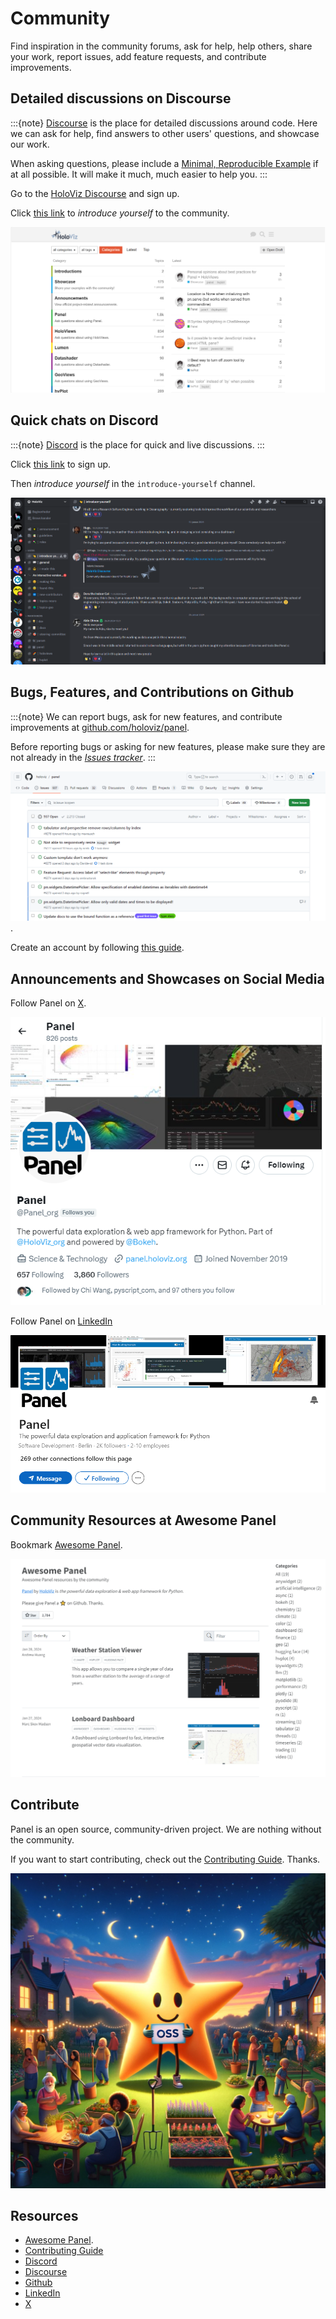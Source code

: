 # Community

Find inspiration in the community forums, ask for help, help others, share your work, report issues, add feature requests, and contribute improvements.

## Detailed discussions on Discourse

:::{note}
[Discourse](https://discourse.holoviz.org/) is the place for detailed discussions around code. Here we can ask for help, find answers to other users' questions, and showcase our work.

When asking questions, please include a [Minimal, Reproducible Example](https://stackoverflow.com/help/minimal-reproducible-example) if at all possible. It will make it much, much easier to help you.
:::

Go to the [HoloViz Discourse](https://discourse.holoviz.org/) and sign up.

Click [this link](https://discourse.holoviz.org/t/welcome-please-introduce-yourself/3310/) to *introduce yourself* to the community.

[![HoloViz Discourse](_static/images/join_community_discourse.png)](https://discourse.holoviz.org/)

## Quick chats on Discord

:::{note}
[Discord](https://discord.gg/rb6gPXbdAr) is the place for quick and live discussions.
:::

Click [this link](https://discord.gg/rb6gPXbdAr) to sign up.

Then *introduce yourself* in the `introduce-yourself` channel.

[![HoloViz Discourse](_static/images/join_community_discord.png)](https://discord.gg/rb6gPXbdAr)

## Bugs, Features, and Contributions on Github

:::{note}
We can report bugs, ask for new features, and contribute improvements at [github.com/holoviz/panel](https://github.com/holoviz/panel).

Before reporting bugs or asking for new features, please make sure they are not already in the [*Issues tracker*](https://github.com/holoviz/panel/issues).
:::

[![Github Issues](_static/images/join_community_github.png)](https://github.com/holoviz/panel/issues).

Create an account by following [this guide](https://docs.github.com/en/get-started/quickstart/creating-an-account-on-github).

## Announcements and Showcases on Social Media

Follow Panel on [X](https://x.com/Panel_org).

[![Panel on X](_static/images/join_community_twitter.png)](https://x.com/Panel_org)

Follow Panel on [LinkedIn](https://www.linkedin.com/company/panel-org)

[![Panel on LinkedIn](_static/images/join_community_linkedin.png)](https://www.linkedin.com/company/panel-org)

## Community Resources at Awesome Panel

Bookmark [Awesome Panel](https://awesome-panel.org).

[![Awesome Panel](_static/images/awesome-panel.png)](https://awesome-panel.org)

## Contribute

Panel is an open source, community-driven project. We are nothing without the community.

If you want to start contributing, check out the [Contributing Guide](https://github.com/holoviz/panel/blob/main/CONTRIBUTING.MD). Thanks.

[![Panel is an Open Source, Community-driven project](_static/images/join_community_open_source.png)](https://github.com/holoviz/panel/blob/main/CONTRIBUTING.MD)

## Resources

- [Awesome Panel](https://awesome-panel.org).
- [Contributing Guide](https://github.com/holoviz/panel/blob/main/CONTRIBUTING.MD)
- [Discord](https://discord.gg/rb6gPXbdAr)
- [Discourse](https://discourse.holoviz.org/)
- [Github](https://github.com/holoviz/panel)
- [LinkedIn](https://www.linkedin.com/company/panel-org)
- [X](https://x.com/Panel_org)
